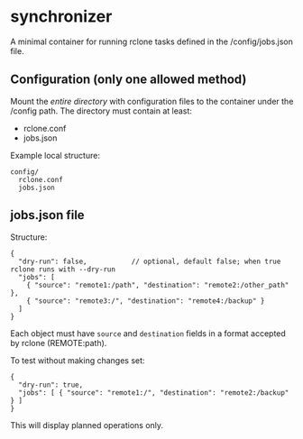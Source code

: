 # synchronizer

A minimal container for running rclone tasks defined in the /config/jobs.json file.

## Configuration (only one allowed method)
Mount the *entire directory* with configuration files to the container under the /config path.
The directory must contain at least:
- rclone.conf
- jobs.json

Example local structure:
```
config/
  rclone.conf
  jobs.json
```

## jobs.json file
Structure:
```
{
  "dry-run": false,           // optional, default false; when true rclone runs with --dry-run
  "jobs": [
    { "source": "remote1:/path", "destination": "remote2:/other_path" },
    { "source": "remote3:/", "destination": "remote4:/backup" }
  ]
}
```
Each object must have `source` and `destination` fields in a format accepted by rclone (REMOTE:path).

To test without making changes set:
```
{
  "dry-run": true,
  "jobs": [ { "source": "remote1:/", "destination": "remote2:/backup" } ]
}
```
This will display planned operations only.

